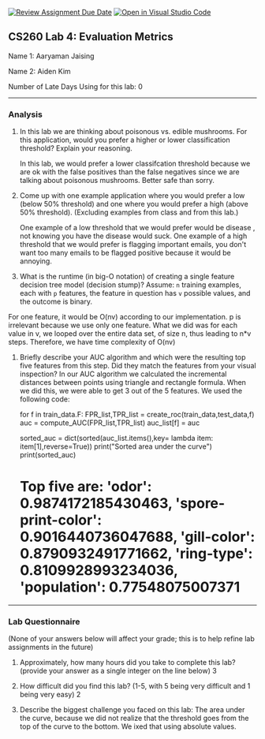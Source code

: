 [![Review Assignment Due Date](https://classroom.github.com/assets/deadline-readme-button-22041afd0340ce965d47ae6ef1cefeee28c7c493a6346c4f15d667ab976d596c.svg)](https://classroom.github.com/a/c6x4H80D)
[![Open in Visual Studio Code](https://classroom.github.com/assets/open-in-vscode-2e0aaae1b6195c2367325f4f02e2d04e9abb55f0b24a779b69b11b9e10269abc.svg)](https://classroom.github.com/online_ide?assignment_repo_id=18152635&assignment_repo_type=AssignmentRepo)
## CS260 Lab 4: Evaluation Metrics

Name 1: Aaryaman Jaising

Name 2: Aiden Kim 

Number of Late Days Using for this lab: 0

---

### Analysis

1. In this lab we are thinking about poisonous vs. edible mushrooms. For this application, would you prefer a higher or lower classification threshold? Explain your reasoning.

   In this lab, we would prefer a lower classifcation threshold because we are ok with the false positives than the false negatives since we are talking about poisonous mushrooms. Better safe than sorry. 

2. Come up with one example application where you would prefer a low (below 50% threshold) and one where you would prefer a high (above 50% threshold). (Excluding examples from class and from this lab.)

   One example of a low threshold that we would prefer would be disease , not knowing you have the disease would suck. One example of a high threshold that we would prefer is flagging important emails, you don't want too many emails to be flagged positive because it would be annoying.

3. What is the runtime (in big-O notation) of creating a single feature decision tree model (decision stump)? Assume: `n` training examples, each with `p` features, the feature in question has `v` possible values, and the outcome is binary. 

  For one feature, it would be O(nv) according to our implementation. p is irrelevant because we use only one feature. What we did was for each value in v, we looped over the entire data set, of size n, thus leading to n*v steps. Therefore, we have time complexity of O(nv)

1. Briefly describe your AUC algorithm and which were the resulting top five features from this step. Did they match the features from your visual inspection?
  In our AUC algorithm we calculated the incremental distances between points using triangle and rectangle formula. When we did this, we were able to get 3 out of the 5 features. We used the following code:

   for f in train_data.F:
        FPR_list,TPR_list = create_roc(train_data,test_data,f)
        auc = compute_AUC(FPR_list,TPR_list)
        auc_list[f] = auc

    sorted_auc = dict(sorted(auc_list.items(),key= lambda item: item[1],reverse=True))
    print("Sorted area under the curve")
    print(sorted_auc)
    # Top five are: 'odor': 0.9874172185430463, 'spore-print-color': 0.9016440736047688, 'gill-color': 0.8790932491771662, 'ring-type': 0.8109928993234036, 'population': 0.77548075007371
---

### Lab Questionnaire

(None of your answers below will affect your grade; this is to help refine lab
assignments in the future)

1. Approximately, how many hours did you take to complete this lab? (provide
  your answer as a single integer on the line below)
  3

2. How difficult did you find this lab? (1-5, with 5 being very difficult and 1
  being very easy)
  2

3. Describe the biggest challenge you faced on this lab:
The area under the curve, because we did not realize that the threshold goes from the top of the curve to the bottom. We ixed that using absolute values.
